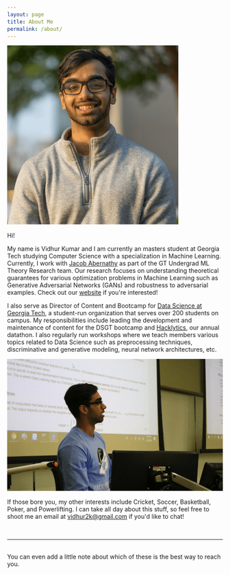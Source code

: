 ```yaml
---
layout: page
title: About Me
permalink: /about/
---
```


<img src="/img/prof_pic.png">

<br/>

Hi!

My name is Vidhur Kumar and I am currently an masters student at Georgia Tech studying Computer Science with a specialization in Machine Learning. Currently, I work with <a href="https://www.cc.gatech.edu/~jabernethy9/" target="_blank">Jacob Abernathy</a> as part of the GT Undergrad ML Theory Research team. Our research focuses on understanding theoretical guarantees for various optimization problems in Machine Learning such as Generative Adversarial Networks (GANs) and robustness to adversarial examples. Check out our <a href="https://umltheorygt.herokuapp.com/" target="_blank">website</a> if you're interested!

I also serve as Director of Content and Bootcamp for <a href="https://datasciencegt.org" target="_blank">Data Science at Georgia Tech</a>, a student-run organization that serves over 200 students on campus. My responsibilities include leading the development and maintenance of content for the DSGT bootcamp and <a href="https://hacklytics.io" target="_blank">Hacklytics</a>, our annual datathon. I also regularly run workshops where we teach members various topics related to Data Science such as preprocessing techniques, discriminative and generative modeling, neural network architectures, etc. 

<img src="/img/dsgt.png">

<br />

If those bore you, my other interests include Cricket, Soccer, Basketball, Poker, and Powerlifting. I can take all day about this stuff, so feel free to shoot me an email at vidhur2k@gmail.com if you'd like to chat!

<br/>
<hr/>
<br/>
<span class="contacticon center">
	<a href="mailto:vidhur2k@gmail.com"><i class="fa fa-envelope-square"></i></a>
	<a href="https://github.com/vidhur2k" target="_blank"><i class="fa fa-github-square"></i></a>
	<a href="https://www.linkedin.com/in/vidhurkumar" target="_blank"><i class="fa fa-linkedin-square"></i></a>
</span>

<div class="col three caption">
	You can even add a little note about which of these is the best way to reach you.
</div>

